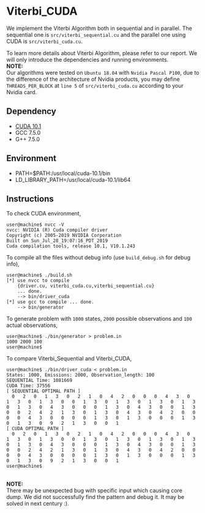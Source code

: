 # Viterbi_CUDA
We implement the Viterbi Algorithm both in sequential and in parallel.
The sequential one is `src/viterbi_sequential.cu` and the parallel one using
  CUDA is `src/viterbi_cuda.cu`. <br>

To learn more details about Viterbi Algorithm, please refer to our report.
 We will only introduce the dependencies and running environments.<br>
<strong>NOTE:</strong><br>
Our algorithms were tested on `Ubuntu 18.04` with `Nvidia Pascal P100`, due to the difference of  the architecture of Nvidia products, you may define `THREADS_PER_BLOCK` at `line
  5` of  `src/viterbi_cuda.cu` according to your Nvidia card.
## Dependency
-   [CUDA 10.1](https://developer.nvidia.com/cuda-10.1-download-archive
)
-   GCC 7.5.0
-   G++ 7.5.0
 
## Environment
+ PATH=$PATH:/usr/local/cuda-10.1/bin
+ LD_LIBRARY_PATH=/usr/local/cuda-10.1/lib64

## Instructions
To check CUDA environment,
```shell script
user@machine$ nvcc -V
nvcc: NVIDIA (R) Cuda compiler driver
Copyright (c) 2005-2019 NVIDIA Corporation
Built on Sun_Jul_28_19:07:16_PDT_2019
Cuda compilation tools, release 10.1, V10.1.243
```
To compile all the files without debug info (use `build_debug.sh` for debug
 info),
```shell script
user@machine$ ./build.sh 
[*] use nvcc to compile 
	{driver.cu, viterbi_cuda.cu,viterbi_sequential.cu}
	... done.
	--> bin/driver_cuda
[*] use gcc to compile ... done.
	--> bin/generator
```
To generate problem with `1000` states, `2000` possible observations and `100`
 actual observations,
```shell script
user@machine$ ./bin/generator > problem.in
1000 2000 100
user@machine$ 
```
To compare Viterbi_Sequential and Viterbi_CUDA,
```shell script
user@machine$ ./bin/driver_cuda < problem.in 
States: 1000, Emissions: 2000, Observation_length: 100
SEQUENTIAL Time: 1081669
CUDA Time: 37556
[ SEQUENTIAL OPTIMAL PATH ]
  0   2   0   1   3   0   2   1   0   4   2   0   0   0   4   3   0   1   3   0   1   3   0   0   1   3   0   1   3   0   1   3   0   1   3   0   1   3   0   4   3   0   0   0   1   3   0   4   3   0   0   1   3   0   0   2   4   2   1   3   0   1   3   0   4   3   0   4   2   0   0   0   0   4   3   0   0   0   0   1   3   0   1   3   0   0   0   1   3   0   1   3   0   9   2   1   3   0   0   1 
[ CUDA OPTIMAL PATH ]
  0   2   0   1   3   0   2   1   0   4   2   0   0   0   4   3   0   1   3   0   1   3   0   0   1   3   0   1   3   0   1   3   0   1   3   0   1   3   0   4   3   0   0   0   1   3   0   4   3   0   0   1   3   0   0   2   4   2   1   3   0   1   3   0   4   3   0   4   2   0   0   0   0   4   3   0   0   0   0   1   3   0   1   3   0   0   0   1   3   0   1   3   0   9   2   1   3   0   0   1
user@machine$ 
```

<br><strong>NOTE:</strong><br>
There may be unexpected bug with specific input which causing core
 dump. We did not successfully find the pattern and debug it. It may be
  solved in next century :).



